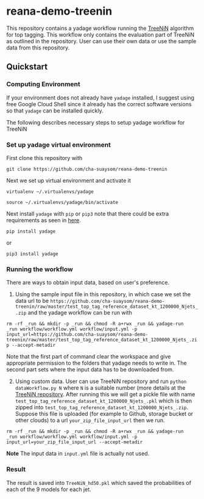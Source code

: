 # reana-demo-treenin

This repository contains a yadage workflow running the [TreeNiN](https://github.com/diana-hep/TreeNiN) algorithm for top tagging. This workflow only contains the evaluation part of TreeNiN as outlined in the repository. User can use their own data or use the sample data from this repository.

## Quickstart

### Computing Environment

If your environment does not already have `yadage` installed, I suggest using free Google Cloud Shell since it already has the correct software versions so that `yadage` can be installed quickly.

The following describes necessary steps to setup yadage workflow for TreeNiN

### Set up yadage virtual environment

First clone this repository with

`git clone https://github.com/cha-suaysom/reana-demo-treenin`

Next we set up virtual environment and activate it

`virtualenv ~/.virtualenvs/yadage`

`source ~/.virtualenvs/yadage/bin/activate`

Next install `yadage` with `pip` or `pip3` note that there could be extra requirements as seen in [here](https://yadage.readthedocs.io/en/latest/introduction.html).

`pip install yadage` 

or 

`pip3 install yadage`

### Running the workflow

There are ways to obtain input data, based on user's preference.

1. Using the sample input file in this repository, in which case we set the data url to be `https://github.com/cha-suaysom/reana-demo-treenin/raw/master/test_top_tag_reference_dataset_kt_1200000_Njets_.zip` and the yadage workflow can be run with

`rm -rf _run && mkdir -p _run && chmod -R a+rwx _run && yadage-run  _run workflow/workflow.yml workflow/input.yml -p input_url=https://github.com/cha-suaysom/reana-demo-treenin/raw/master/test_top_tag_reference_dataset_kt_1200000_Njets_.zip --accept-metadir`

Note that the first part of command clear the workspace and give appropriate permission to the folders that yadage needs to write in. The second part sets where the input data has to be downloaded from.


2. Using custom data. User can use TreeNiN repository and run `python dataWorkflow.py N` where `N` is a suitable number (more details at the [TreeNiN repository](https://github.com/diana-hep/TreeNiN). After running this we will get a pickle file with name `test_top_tag_reference_dataset_kt_1200000_Njets_.pkl` which is then zipped into `test_top_tag_reference_dataset_kt_1200000_Njets_.zip`. Suppose this file is uploaded (for example to Github, storage bucket or other clouds) to a url `your_zip_file_input_url` then we run.

`rm -rf _run && mkdir -p _run && chmod -R a+rwx _run && yadage-run  _run workflow/workflow.yml workflow/input.yml -p input_url=your_zip_file_input_url --accept-metadir`

**Note** The input data in `input.yml` file is actually not used.

### Result

The result is saved into `TreeNiN_hd50.pkl` which saved the probabilities of each of the 9 models for each jet.







